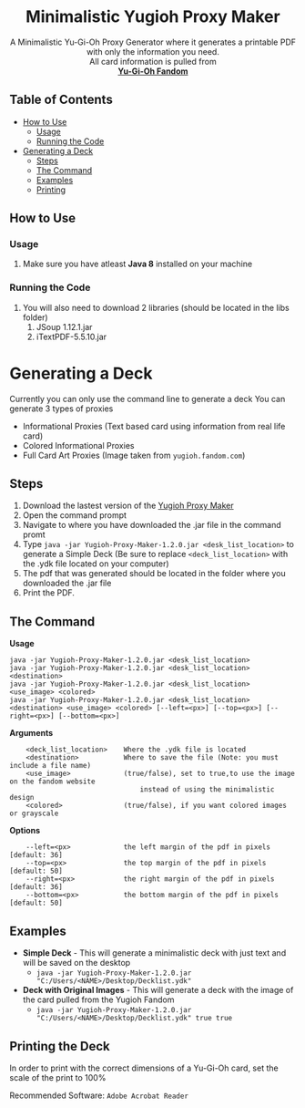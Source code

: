<p align="center">
	<h1 align="center">Minimalistic Yugioh Proxy Maker</h1>  
  <p align="center">
A Minimalistic Yu-Gi-Oh Proxy Generator where it generates a printable PDF with only the information you need.
    <br />
All card information is pulled from
    <br />
    <a href="https://yugioh.fandom.com"><strong>Yu-Gi-Oh Fandom</strong></a>
</p>

## Table of Contents
* [How to Use](#how-to-use)
  * [Usage](#usage)
  * [Running the Code](#running-the-code)
* [Generating a Deck](#generating-a-deck)
  * [Steps](#steps)
  * [The Command](#the-command)
  * [Examples](#examples) 
  * [Printing](#printing-the-deck)

##  How to Use

### Usage
	
1. Make sure you have atleast **Java 8** installed on your machine

### Running the Code

1. You will also need to download 2 libraries (should be located in the libs folder)
	1. JSoup 1.12.1.jar
	2. iTextPDF-5.5.10.jar

# Generating a Deck
Currently you can only use the command line to generate a deck
You can generate 3 types of proxies

- Informational Proxies (Text based card using information from real life card)
- Colored Informational Proxies 
- Full Card Art Proxies (Image taken from `yugioh.fandom.com`)
## Steps
1) Download the lastest version of the [Yugioh Proxy Maker](https://github.com/Kingal1337/YugiohProxyMaker/releases)
2) Open the command prompt
3) Navigate to where you have downloaded the .jar file in the command promt
4) Type `java -jar Yugioh-Proxy-Maker-1.2.0.jar <desk_list_location>` to generate a Simple Deck (Be sure to replace `<deck_list_location>` with the .ydk file located on your computer)
5) The pdf that was generated should be located in the folder where you downloaded the .jar file
6) Print the PDF.
## The Command

**Usage**

`java -jar Yugioh-Proxy-Maker-1.2.0.jar <desk_list_location>`
<br>
`java -jar Yugioh-Proxy-Maker-1.2.0.jar <desk_list_location> <destination>`
<br>
`java -jar Yugioh-Proxy-Maker-1.2.0.jar <desk_list_location> <use_image> <colored>`
<br>
`java -jar Yugioh-Proxy-Maker-1.2.0.jar <desk_list_location> <destination> <use_image> <colored> [--left=<px>] [--top=<px>] [--right=<px>] [--bottom=<px>]`

**Arguments**
```
	<deck_list_location>    Where the .ydk file is located
	<destination>           Where to save the file (Note: you must include a file name)
	<use_image>             (true/false), set to true,to use the image on the fandom website 
								instead of using the minimalistic design
	<colored>               (true/false), if you want colored images or grayscale
```

**Options**
```
	--left=<px>             the left margin of the pdf in pixels [default: 36]
	--top=<px>              the top margin of the pdf in pixels [default: 50]
	--right=<px>            the right margin of the pdf in pixels [default: 36]
	--bottom=<px>           the bottom margin of the pdf in pixels [default: 50]
```

## Examples

- **Simple Deck** - This will generate a minimalistic deck with just text and will be saved on the desktop
  - `java -jar Yugioh-Proxy-Maker-1.2.0.jar "C:/Users/<NAME>/Desktop/Decklist.ydk"`
- **Deck with Original Images** - This will generate a deck with the image of the card pulled from the Yugioh Fandom
  -  `java -jar Yugioh-Proxy-Maker-1.2.0.jar "C:/Users/<NAME>/Desktop/Decklist.ydk" true true`     

## Printing the Deck
In order to print with the correct dimensions of a Yu-Gi-Oh card, set the scale of the print to 100% 

Recommended Software: `Adobe Acrobat Reader`
